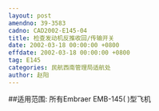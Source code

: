 ```yaml
---
layout: post
amendno: 39-3583
cadno: CAD2002-E145-04
title: 检查发动机反推收回/传输开关
date: 2002-03-18 00:00:00 +0800
effdate: 2002-03-18 00:00:00 +0800
tag: E145
categories: 民航西南管理局适航处
author: 赵阳
---
```


##适用范围:
所有Embraer EMB-145( )型飞机

